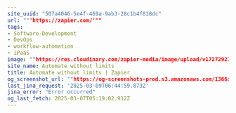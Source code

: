 ```yaml
---
site_uuid: "507a4046-5e4f-469a-9ab3-28c1b4f818dc"
url: ""'https://zapier.com/'""
tags:
- Software-Development
- DevOps
- workflow-automation
- iPaaS
image: ""https://res.cloudinary.com/zapier-media/image/upload/v1727292196/Homepage%20%E2%80%94%20Sept%202024/og-hp-sept_vp4sy3.png""
site_name: Automate without limits
title: Automate without limits | Zapier
og_screenshot_url: ""https://og-screenshots-prod.s3.amazonaws.com/1366x768/80/false/1ac2e617ebbc05ad032583bbb8dde7022d9ed6ecf594c0493ae4edb3996dd4d6.jpeg""
last_jina_request: '2025-03-09T06:44:59.873Z'
jina_error: "Error occurred"
og_last_fetch: 2025-03-07T05:19:02.912Z
---
```


